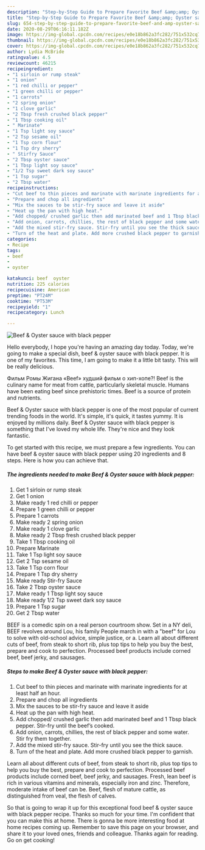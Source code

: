 ```yaml
---
description: "Step-by-Step Guide to Prepare Favorite Beef &amp;amp; Oyster sauce with black pepper"
title: "Step-by-Step Guide to Prepare Favorite Beef &amp;amp; Oyster sauce with black pepper"
slug: 654-step-by-step-guide-to-prepare-favorite-beef-and-amp-oyster-sauce-with-black-pepper
date: 2020-08-29T06:16:11.182Z
image: https://img-global.cpcdn.com/recipes/e0e18b862a3fc282/751x532cq70/beef-oyster-sauce-with-black-pepper-recipe-main-photo.jpg
thumbnail: https://img-global.cpcdn.com/recipes/e0e18b862a3fc282/751x532cq70/beef-oyster-sauce-with-black-pepper-recipe-main-photo.jpg
cover: https://img-global.cpcdn.com/recipes/e0e18b862a3fc282/751x532cq70/beef-oyster-sauce-with-black-pepper-recipe-main-photo.jpg
author: Lydia McBride
ratingvalue: 4.5
reviewcount: 46215
recipeingredient:
- "1 sirloin or rump steak"
- "1 onion"
- "1 red chilli or pepper"
- "1 green chilli or pepper"
- "1 carrots"
- "2 spring onion"
- "1 clove garlic"
- "2 Tbsp fresh crushed black pepper"
- "1 Tbsp cooking oil"
- " Marinate"
- "1 Tsp light soy sauce"
- "2 Tsp sesame oil"
- "1 Tsp corn flour"
- "1 Tsp dry sherry"
- " Stirfry Sauce"
- "2 Tbsp oyster sauce"
- "1 Tbsp light soy sauce"
- "1/2 Tsp sweet dark soy sauce"
- "1 Tsp sugar"
- "2 Tbsp water"
recipeinstructions:
- "Cut beef to thin pieces and marinate with marinate ingredients for at least half an hour."
- "Prepare and chop all ingredients"
- "Mix the sauces to be stir-fry sauce and leave it aside"
- "Heat up the pan with high heat."
- "Add chopped/ crushed garlic then add marinated beef and 1 Tbsp black pepper. Stir-fry until the beef’s cooked."
- "Add onion, carrots, chillies, the rest of black pepper and some water. Stir fry them together."
- "Add the mixed stir-fry sauce. Stir-fry until you see the thick sauce."
- "Turn of the heat and plate. Add more crushed black pepper to garnish."
categories:
- Recipe
tags:
- beef
- 
- oyster

katakunci: beef  oyster 
nutrition: 225 calories
recipecuisine: American
preptime: "PT24M"
cooktime: "PT53M"
recipeyield: "1"
recipecategory: Lunch

---
```



![Beef &amp; Oyster sauce with black pepper](https://img-global.cpcdn.com/recipes/e0e18b862a3fc282/751x532cq70/beef-oyster-sauce-with-black-pepper-recipe-main-photo.jpg)

Hello everybody, I hope you're having an amazing day today. Today, we're going to make a special dish, beef &amp; oyster sauce with black pepper. It is one of my favorites. This time, I am going to make it a little bit tasty. This will be really delicious.

Фильм Ромы Жигана «Beef» худший фильм о хип-хопе?! Beef is the culinary name for meat from cattle, particularly skeletal muscle. Humans have been eating beef since prehistoric times. Beef is a source of protein and nutrients.

Beef &amp; Oyster sauce with black pepper is one of the most popular of current trending foods in the world. It's simple, it's quick, it tastes yummy. It is enjoyed by millions daily. Beef &amp; Oyster sauce with black pepper is something that I've loved my whole life. They're nice and they look fantastic.


To get started with this recipe, we must prepare a few ingredients. You can have beef &amp; oyster sauce with black pepper using 20 ingredients and 8 steps. Here is how you can achieve that.

<!--inarticleads1-->

##### The ingredients needed to make Beef &amp; Oyster sauce with black pepper:

1. Get 1 sirloin or rump steak
1. Get 1 onion
1. Make ready 1 red chilli or pepper
1. Prepare 1 green chilli or pepper
1. Prepare 1 carrots
1. Make ready 2 spring onion
1. Make ready 1 clove garlic
1. Make ready 2 Tbsp fresh crushed black pepper
1. Take 1 Tbsp cooking oil
1. Prepare  Marinate
1. Take 1 Tsp light soy sauce
1. Get 2 Tsp sesame oil
1. Take 1 Tsp corn flour
1. Prepare 1 Tsp dry sherry
1. Make ready  Stir-fry Sauce
1. Take 2 Tbsp oyster sauce
1. Make ready 1 Tbsp light soy sauce
1. Make ready 1/2 Tsp sweet dark soy sauce
1. Prepare 1 Tsp sugar
1. Get 2 Tbsp water


BEEF is a comedic spin on a real person courtroom show. Set in a NY deli, BEEF revolves around Lou, his family People march in with a &#34;beef&#34; for Lou to solve with old-school advice, simple justice, or a. Learn all about different cuts of beef, from steak to short rib, plus top tips to help you buy the best, prepare and cook to perfection. Processed beef products include corned beef, beef jerky, and sausages. 

<!--inarticleads2-->

##### Steps to make Beef &amp; Oyster sauce with black pepper:

1. Cut beef to thin pieces and marinate with marinate ingredients for at least half an hour.
1. Prepare and chop all ingredients
1. Mix the sauces to be stir-fry sauce and leave it aside
1. Heat up the pan with high heat.
1. Add chopped/ crushed garlic then add marinated beef and 1 Tbsp black pepper. Stir-fry until the beef’s cooked.
1. Add onion, carrots, chillies, the rest of black pepper and some water. Stir fry them together.
1. Add the mixed stir-fry sauce. Stir-fry until you see the thick sauce.
1. Turn of the heat and plate. Add more crushed black pepper to garnish.


Learn all about different cuts of beef, from steak to short rib, plus top tips to help you buy the best, prepare and cook to perfection. Processed beef products include corned beef, beef jerky, and sausages. Fresh, lean beef is rich in various vitamins and minerals, especially iron and zinc. Therefore, moderate intake of beef can be. Beef, flesh of mature cattle, as distinguished from veal, the flesh of calves. 

So that is going to wrap it up for this exceptional food beef &amp; oyster sauce with black pepper recipe. Thanks so much for your time. I'm confident that you can make this at home. There is gonna be more interesting food at home recipes coming up. Remember to save this page on your browser, and share it to your loved ones, friends and colleague. Thanks again for reading. Go on get cooking!
